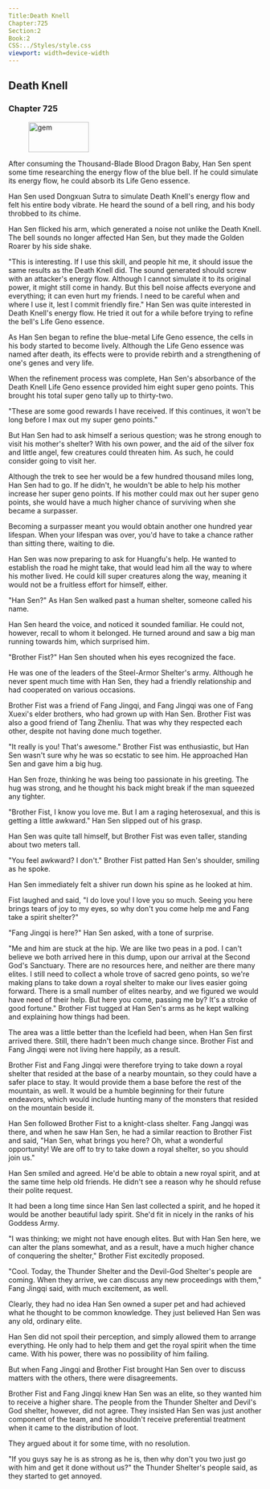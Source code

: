```yaml
---
Title:Death Knell 
Chapter:725 
Section:2 
Book:2 
CSS:../Styles/style.css 
viewport: width=device-width
---
```

  
## Death Knell
### Chapter 725
  
<figure>
	<img src="../Images/gem.gif" alt="gem" id="gem" width="120" height="60" />
</figure>
  

  
After consuming the Thousand-Blade Blood Dragon Baby, Han Sen spent some time researching the energy flow of the blue bell. If he could simulate its energy flow, he could absorb its Life Geno essence.

Han Sen used Dongxuan Sutra to simulate Death Knell's energy flow and felt his entire body vibrate. He heard the sound of a bell ring, and his body throbbed to its chime.

Han Sen flicked his arm, which generated a noise not unlike the Death Knell. The bell sounds no longer affected Han Sen, but they made the Golden Roarer by his side shake.

"This is interesting. If I use this skill, and people hit me, it should issue the same results as the Death Knell did. The sound generated should screw with an attacker's energy flow. Although I cannot simulate it to its original power, it might still come in handy. But this bell noise affects everyone and everything; it can even hurt my friends. I need to be careful when and where I use it, lest I commit friendly fire." Han Sen was quite interested in Death Knell's energy flow. He tried it out for a while before trying to refine the bell's Life Geno essence.

As Han Sen began to refine the blue-metal Life Geno essence, the cells in his body started to become lively. Although the Life Geno essence was named after death, its effects were to provide rebirth and a strengthening of one's genes and very life.

When the refinement process was complete, Han Sen's absorbance of the Death Knell Life Geno essence provided him eight super geno points. This brought his total super geno tally up to thirty-two.

"These are some good rewards I have received. If this continues, it won't be long before I max out my super geno points."

But Han Sen had to ask himself a serious question; was he strong enough to visit his mother's shelter? With his own power, and the aid of the silver fox and little angel, few creatures could threaten him. As such, he could consider going to visit her.

Although the trek to see her would be a few hundred thousand miles long, Han Sen had to go. If he didn't, he wouldn't be able to help his mother increase her super geno points. If his mother could max out her super geno points, she would have a much higher chance of surviving when she became a surpasser.

Becoming a surpasser meant you would obtain another one hundred year lifespan. When your lifespan was over, you'd have to take a chance rather than sitting there, waiting to die.

Han Sen was now preparing to ask for Huangfu's help. He wanted to establish the road he might take, that would lead him all the way to where his mother lived. He could kill super creatures along the way, meaning it would not be a fruitless effort for himself, either.

"Han Sen?" As Han Sen walked past a human shelter, someone called his name.

Han Sen heard the voice, and noticed it sounded familiar. He could not, however, recall to whom it belonged. He turned around and saw a big man running towards him, which surprised him.

"Brother Fist?" Han Sen shouted when his eyes recognized the face.

He was one of the leaders of the Steel-Armor Shelter's army. Although he never spent much time with Han Sen, they had a friendly relationship and had cooperated on various occasions.

Brother Fist was a friend of Fang Jingqi, and Fang Jingqi was one of Fang Xuexi's elder brothers, who had grown up with Han Sen. Brother Fist was also a good friend of Tang Zhenliu. That was why they respected each other, despite not having done much together.

"It really is you! That's awesome." Brother Fist was enthusiastic, but Han Sen wasn't sure why he was so ecstatic to see him. He approached Han Sen and gave him a big hug.

Han Sen froze, thinking he was being too passionate in his greeting. The hug was strong, and he thought his back might break if the man squeezed any tighter.

"Brother Fist, I know you love me. But I am a raging heterosexual, and this is getting a little awkward." Han Sen slipped out of his grasp.

Han Sen was quite tall himself, but Brother Fist was even taller, standing about two meters tall.

"You feel awkward? I don't." Brother Fist patted Han Sen's shoulder, smiling as he spoke.

Han Sen immediately felt a shiver run down his spine as he looked at him.

Fist laughed and said, "I do love you! I love you so much. Seeing you here brings tears of joy to my eyes, so why don't you come help me and Fang take a spirit shelter?"

"Fang Jingqi is here?" Han Sen asked, with a tone of surprise.

"Me and him are stuck at the hip. We are like two peas in a pod. I can't believe we both arrived here in this dump, upon our arrival at the Second God's Sanctuary. There are no resources here, and neither are there many elites. I still need to collect a whole trove of sacred geno points, so we're making plans to take down a royal shelter to make our lives easier going forward. There is a small number of elites nearby, and we figured we would have need of their help. But here you come, passing me by? It's a stroke of good fortune." Brother Fist tugged at Han Sen's arms as he kept walking and explaining how things had been.

The area was a little better than the Icefield had been, when Han Sen first arrived there. Still, there hadn't been much change since. Brother Fist and Fang Jingqi were not living here happily, as a result.

Brother Fist and Fang Jingqi were therefore trying to take down a royal shelter that resided at the base of a nearby mountain, so they could have a safer place to stay. It would provide them a base before the rest of the mountain, as well. It would be a humble beginning for their future endeavors, which would include hunting many of the monsters that resided on the mountain beside it.

Han Sen followed Brother Fist to a knight-class shelter. Fang Jangqi was there, and when he saw Han Sen, he had a similar reaction to Brother Fist and said, "Han Sen, what brings you here? Oh, what a wonderful opportunity! We are off to try to take down a royal shelter, so you should join us."

Han Sen smiled and agreed. He'd be able to obtain a new royal spirit, and at the same time help old friends. He didn't see a reason why he should refuse their polite request.

It had been a long time since Han Sen last collected a spirit, and he hoped it would be another beautiful lady spirit. She'd fit in nicely in the ranks of his Goddess Army.

"I was thinking; we might not have enough elites. But with Han Sen here, we can alter the plans somewhat, and as a result, have a much higher chance of conquering the shelter," Brother Fist excitedly proposed.

"Cool. Today, the Thunder Shelter and the Devil-God Shelter's people are coming. When they arrive, we can discuss any new proceedings with them," Fang Jingqi said, with much excitement, as well.

Clearly, they had no idea Han Sen owned a super pet and had achieved what he thought to be common knowledge. They just believed Han Sen was any old, ordinary elite.

Han Sen did not spoil their perception, and simply allowed them to arrange everything. He only had to help them and get the royal spirit when the time came. With his power, there was no possibility of him failing.

But when Fang Jingqi and Brother Fist brought Han Sen over to discuss matters with the others, there were disagreements.

Brother Fist and Fang Jingqi knew Han Sen was an elite, so they wanted him to receive a higher share. The people from the Thunder Shelter and Devil's God shelter, however, did not agree. They insisted Han Sen was just another component of the team, and he shouldn't receive preferential treatment when it came to the distribution of loot.

They argued about it for some time, with no resolution.

"If you guys say he is as strong as he is, then why don't you two just go with him and get it done without us?" the Thunder Shelter's people said, as they started to get annoyed.